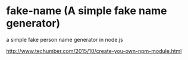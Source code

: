 # fake-name (A simple fake name generator)
a simple fake person name generator in node.js

http://www.techumber.com/2015/10/create-you-own-npm-module.html

